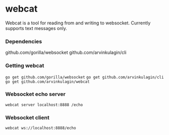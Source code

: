 # webcat
Webcat is a tool for reading from and writing to websocket. Currently supports text messages only.

### Dependencies
github.com/gorilla/websocket
github.com/arvinkulagin/cli

### Getting webcat
`go get github.com/gorilla/websocket`
`go get github.com/arvinkulagin/cli`
`go get github.com/arvinkulagin/webcat`

### Websocket echo server
`webcat server localhost:8888 /echo`

### Websocket client
`webcat ws://localhost:8888/echo`